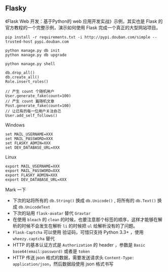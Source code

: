 ## Flasky

《Flask Web 开发：基于Python的 web 应用开发实战》示例，其实也是 Flask 的官方教程的一个完整示例，演示如何使用 Flask 完成一个真正的大型网站项目。

```
pip install -r requirements.txt -i http://pypi.douban.com/simple --trusted-host pypi.douban.com
```

```
python manage.py db init
python manage.py db upgrade
```

```
python manage.py shell

db.drop_all()
db.create_all()
Role.insert_roles()

```

```
// 产生 count 个随机用户
User.generate_fake(count=100)
// 产生 count 篇随机文章
Post.generate_fake(count=100)
// 让已有的每一位用户关注自己
User.add_self_follows()
```

Windows 

```
set MAIL_USERNAME=XXX
set MAIL_PASSWORD=XXX
set FLASKY_ADMIN=XXX
set DEV_DATABASE_URL=XXX
```

Linux

```
export MAIL_USERNAME=XXX
export MAIL_PASSWORD=XXX
export FLASKY_ADMIN=XXX
export DEV_DATABASE_URL=XXX
```

Mark 一下
- 下次的站将所有的 `db.String()` 换成 `db.Unicode()` , 将所有的 `db.Text()` 换成 `db.UnicodeText`
- 下次的站用 `flask-avatar` 替代 `Gravtar`
- 在使用 `bleach` 的 `clean` 的时候，也要注意那个标签的顺序，这样才能够在解析的时候不会发生在解析 `li` 的时候把 `ul` 给解析没有的了问题。
- `Flask-Captcha` 可以使用 验证码，可惜只支持 Python 3.3+ ，使用 `wheezy.captcha` 替代
- HTTP 的基本认证方式是 `Authorization` 的 header ，参数是 `Basic base64(email:password)` 或者是 `token`
- HTTP 传送 json 格式的数据，需要发送请求头 `Content-Type: application/json`，然后数据段使用 json 格式书写

